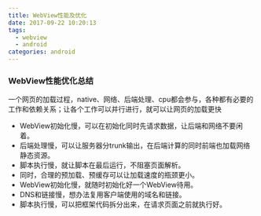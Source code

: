 ```yaml
---
title: WebView性能及优化
date: 2017-09-22 10:20:13
tags:
  - webview
  - android
categories: android
---
```



### WebView性能优化总结
一个网页的加载过程，native、网络、后端处理、cpu都会参与，各种都有必要的工作和依赖关系；让各个工作可以并行进行，就可以让网页的加载更快

* WebView初始化慢，可以在初始化同时先请求数据，让后端和网络不要闲着。
* 后端处理慢，可以让服务器分trunk输出，在后端计算的同时前端也加载网络静态资源。
* 脚本执行慢，就让脚本在最后运行，不阻塞页面解析。
* 同时，合理的预加载、预缓存可以让加载速度的瓶颈更小。
* WebView初始化慢，就随时初始化好一个WebView待用。
* DNS和链接慢，想办法复用客户端使用的域名和链接。
* 脚本执行慢，可以把框架代码拆分出来，在请求页面之前就执行好。

